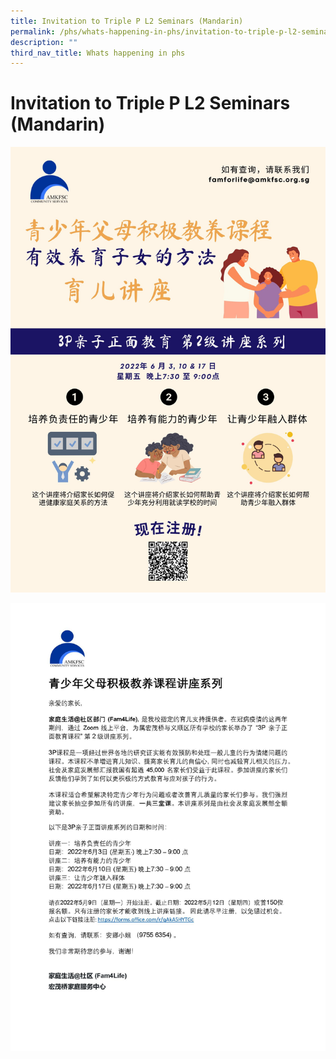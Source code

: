 ```yaml
---
title: Invitation to Triple P L2 Seminars (Mandarin)
permalink: /phs/whats-happening-in-phs/invitation-to-triple-p-l2-seminars-mandarin/
description: ""
third_nav_title: Whats happening in phs
---
```

# **Invitation to Triple P L2 Seminars (Mandarin)**

![](/images/Infographic%20Mandarin%20-%20Triple%20P%20Level%202%20Seminar%20Teen_June%202022.jpg)

![](/images/write-up%20Invitation%20letter%20for%20Triple%20P%20L2%20Seminars%20Mandarin%20-%20June%202022.jpg)

